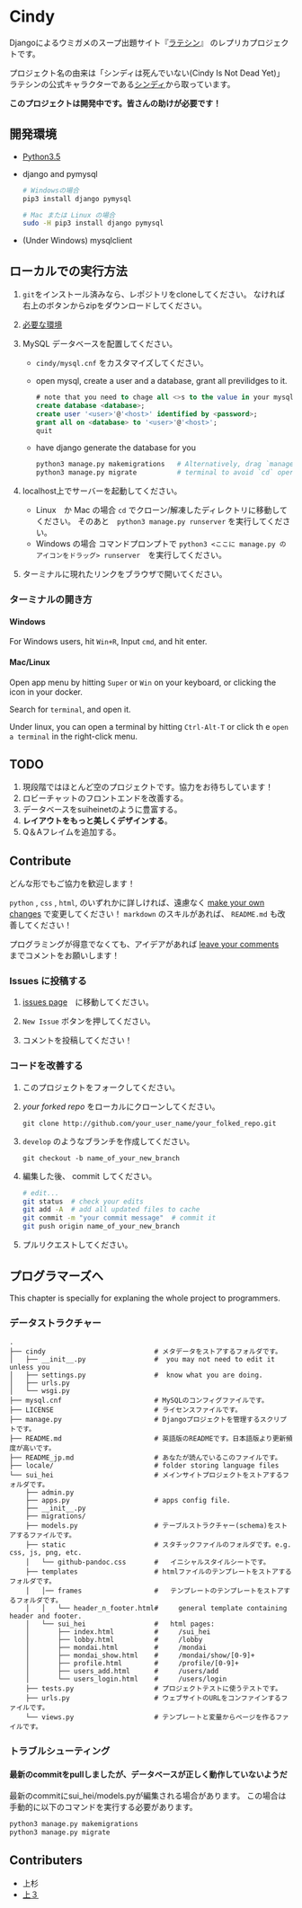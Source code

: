 Cindy
=====
Djangoによるウミガメのスープ出題サイト『[ラテシン](http://sui-hei.net)』 のレプリカプロジェクトです。

プロジェクト名の由来は「シンディは死んでいない(Cindy Is Not Dead Yet)」
ラテシンの公式キャラクターである[シンディ](http://sui-hei.net/app/webroot/pukiwiki/index.php?%E3%82%B7%E3%83%B3%E3%83%87%E3%82%A3)から取っています。

**このプロジェクトは開発中です。皆さんの助けが必要です！**

開発環境
-----------
- [Python3.5](http://www.python.org)
- django and pymysql

    ```bash
    # Windowsの場合
    pip3 install django pymysql

    # Mac または Linux の場合
    sudo -H pip3 install django pymysql
    ```
- (Under Windows) mysqlclient

ローカルでの実行方法
------------------------------------
1. `git`をインストール済みなら、レポジトリをcloneしてください。
    なければ右上のボタンからzipをダウンロードしてください。
2. [必要な環境](#開発環境)
3. MySQL データベースを配置してください。
    - `cindy/mysql.cnf` をカスタマイズしてください。
    - open mysql, create a user and a database, grant all previlidges to it.

        ```sql
        # note that you need to chage all <>s to the value in your mysql.cnf.
        create database <database>;
        create user '<user>'@'<host>' identified by <password>;
        grant all on <database> to '<user>'@'<host>';
        quit
        ```
    - have django generate the database for you

        ```bash
        python3 manage.py makemigrations   # Alternatively, drag `manage.py` to the
        python3 manage.py migrate          # terminal to avoid `cd` operations.
        ```

4. localhost上でサーバーを起動してください。
    - Linux　か Mac の場合
        `cd` でクローン/解凍したディレクトリに移動してください。
        そのあと　`python3 manage.py runserver` を実行してください。
    - Windows の場合
        コマンドプロンプトで
        `python3 <ここに manage.py のアイコンをドラッグ> runserver`　を実行してください。
5. ターミナルに現れたリンクをブラウザで開いてください。

### ターミナルの開き方

#### Windows
For Windows users, hit `Win+R`, Input `cmd`, and hit enter.

#### Mac/Linux
Open app menu by hitting `Super` or `Win` on your keyboard,
or clicking the icon in your docker.

Search for `terminal`, and open it.

Under linux, you can open a terminal by hitting `Ctrl-Alt-T` or click th
e `open a terminal` in the right-click menu.

TODO
-----
1. 現段階ではほとんど空のプロジェクトです。協力をお待ちしています！
1. ロビーチャットのフロントエンドを改善する。
1. データベースをsuiheinetのように豊富する。
1. **レイアウトをもっと美しくデザインする**。
1. Q＆Aフレイムを追加する。

Contribute
----------
どんな形でもご協力を歓迎します！

`python` , `css` , `html`, のいずれかに詳しければ、遠慮なく [make your own changes](#コードを改善する) で変更してください！
`markdown` のスキルがあれば、 `README.md` も改善してください！

プログラミングが得意でなくても、アイデアがあれば [leave your comments](#issues-に投稿する)　までコメントをお願いします！

### Issues に投稿する
1. [issues page](https://github.com/heyrict/cindy/issues)　に移動してください。

1. `New Issue` ボタンを押してください。

1. コメントを投稿してください！

### コードを改善する
1. このプロジェクトをフォークしてください。

1. *your forked repo* をローカルにクローンしてください。

    `git clone http://github.com/your_user_name/your_folked_repo.git`


1. `develop` のようなブランチを作成してください。

    `git checkout -b name_of_your_new_branch`

1. 編集した後、 commit してください。

    ```bash
    # edit...
    git status  # check your edits
    git add -A  # add all updated files to cache
    git commit -m "your commit message"  # commit it
    git push origin name_of_your_new_branch
    ```

1.  プルリクエストしてください。


プログラマーズへ
----------------
This chapter is specially for explaning the whole project to programmers.

### データストラクチャー
```
.
├── cindy                           # メタデータをストアするフォルダです。
│   ├── __init__.py                 #  you may not need to edit it unless you
│   ├── settings.py                 #  know what you are doing.
│   ├── urls.py
│   └── wsgi.py
├── mysql.cnf                       # MySQLのコンフィグファイルです。
├── LICENSE                         # ライセンスファイルです。
├── manage.py                       # Djangoプロジェクトを管理するスクリプトです。
├── README.md                       # 英語版のREADMEです。日本語版より更新頻度が高いです。
├── README_jp.md                    # あなたが読んでいるこのファイルです。
├── locale/                         # folder storing language files
└── sui_hei                         # メインサイトプロジェクトをストアするフォルダです。
    ├── admin.py
    ├── apps.py                     # apps config file.
    ├── __init__.py
    ├── migrations/
    ├── models.py                   # テーブルストラクチャー(schema)をストアするファイルです。
    ├── static                      # スタチックファイルのフォルダです。e.g. css, js, png, etc.
    │   └── github-pandoc.css       #   イニシャルスタイルシートです。
    ├── templates                   # htmlファイルのテンプレートをストアするフォルダです。
    │   │── frames                  #   テンプレートのテンプレートをストアするフォルダです。
    │   │   └── header_n_footer.html#     general template containing header and footer.
    │   └── sui_hei                 #   html pages:
    │       ├── index.html          #     /sui_hei
    │       ├── lobby.html          #     /lobby
    │       ├── mondai.html         #     /mondai
    │       ├── mondai_show.html    #     /mondai/show/[0-9]+
    │       ├── profile.html        #     /profile/[0-9]+
    │       ├── users_add.html      #     /users/add
    │       └── users_login.html    #     /users/login
    ├── tests.py                    # プロジェクトテストに使うテストです。
    ├── urls.py                     # ウェブサイトのURLをコンファインするファイルです。
    └── views.py                    # テンプレートと変量からページを作るファイルです。
```

### トラブルシューティング

#### 最新のcommitをpullしましたが、データベースが正しく動作していないようだ
最新のcommitにsui_hei/models.pyが編集される場合があります。
この場合は手動的に以下のコマンドを実行する必要があります。

```bash
python3 manage.py makemigrations
python3 manage.py migrate
```

Contributers
------------
- 上杉
- [上３](https://github.com/pb10001)

